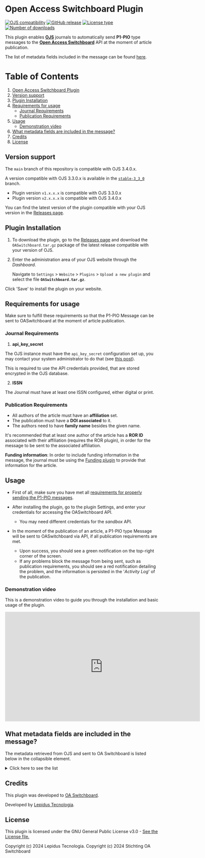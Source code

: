 # Open Access Switchboard Plugin

[![OJS compatibility](https://img.shields.io/badge/ojs-3.4.0.x-brightgreen)](https://github.com/pkp/ojs/tree/stable-3_4_0)
[![GitHub release](https://img.shields.io/github/v/release/lepidus/OASwitchboard)](https://github.com/lepidus/OASwitchboard/releases)
[![License type](https://img.shields.io/github/license/lepidus/OASwitchboard)](https://github.com/lepidus/OASwitchboard/blob/main/LICENSE)
[![Number of downloads](https://img.shields.io/github/downloads/lepidus/OASwitchboard/total)](https://github.com/lepidus/OASwitchboard/releases)

This plugin enables **[OJS](https://pkp.sfu.ca/software/ojs/)** journals to automatically send **P1-PIO** type messages to the **[Open Access Switchboard](https://www.oaswitchboard.org/)** API at the moment of article publication.

The list of metadata fields included in the message can be found [here](#what-metadata-fields-are-included-in-the-message).

# Table of Contents
1. [Open Access Switchboard Plugin](#open-access-switchboard-plugin)
2. [Version support](#version-support)
3. [Plugin Installation](#plugin-installation)
4. [Requirements for usage](#requirements-for-usage)
    - [Journal Requirements](#journal-requirements)
    - [Publication Requirements](#publication-requirements)
5. [Usage](#usage)
    - [Demonstration video](#demonstration-video)
6. [What metadata fields are included in the message?](#what-metadata-fields-are-included-in-the-message)
7. [Credits](#credits)
8. [License](#license)

## Version support

The `main` branch of this repository is compatible with OJS 3.4.0.x.

A version compatible with OJS 3.3.0.x is available in the [`stable-3_3_0`](https://github.com/lepidus/OASwitchboard/tree/stable-3_3_0) branch.

- Plugin version `v1.x.x.x` is compatible with OJS 3.3.0.x
- Plugin version `v2.x.x.x` is compatible with OJS 3.4.0.x 

You can find the latest version of the plugin compatible with your OJS version in the [Releases page](https://github.com/lepidus/OASwitchboard/releases).

## Plugin Installation

1. To download the plugin, go to the [Releases page](https://github.com/lepidus/OASwitchboard/releases) and download the `OASwitchboard.tar.gz` package of the latest release compatible with your version of OJS.

2. Enter the administration area of ​​your OJS website through the *Dashboard*.

    Navigate to `Settings` > `Website` > `Plugins` > `Upload a new plugin` and select the file **`OASwitchboard.tar.gz`**.

Click 'Save' to install the plugin on your website.

## Requirements for usage

Make sure to fulfill these requirements so that the P1-PIO Message can be sent to OASwitchboard at the moment of article publication.

### Journal Requirements

1. **api_key_secret**

The OJS instance must have the `api_key_secret` configuration set up, you may contact your system administrator to do that (see [this post](https://forum.pkp.sfu.ca/t/how-to-generate-a-api-key-secret-code-in-ojs-3/72008)).

This is required to use the API credentials provided, that are stored encrypted in the OJS database.

2. **ISSN**

The Journal must have at least one ISSN configured, either digital or print.

### Publication Requirements

* All authors of the article must have an **affiliation** set.
* The publication must have a **DOI associated** to it.
* The authors need to have **family name** besides the given name.

It's recommended that at least one author of the article has a **ROR ID** associated with their affiliation (requires the ROR plugin), in order for the message to be sent to the associated affiliation.

**Funding information**: In order to include funding information in the message, the journal must be using the [Funding plugin](https://github.com/ajnyga/funding/tree/master)
to provide that information for the article.

## Usage

* First of all, make sure you have met all [requirements for properly sending the P1-PIO messages](#requirements-for-usage).

* After installing the plugin, go to the plugin Settings, and enter your credentials for accessing the OASwitchboard API.
  * You may need different credentials for the *sandbox* API.

* In the moment of the publication of an article, a P1-PIO type Message will be sent to OASwitchboard via API, if all publication requirements are met.
  * Upon success, you should see a green notification on the top-right corner of the screen.
  * If any problems block the message from being sent, such as publication requirements, you should see a red notification detailing the problem, and the information is persisted in the '*Activity Log*' of the publication.

### Demonstration video

This is a demonstration video to guide you through the installation and basic usage of the plugin.

<iframe src="https://player.vimeo.com/video/997938301?h=c62617794b" width="640" height="360" frameborder="0" allow="autoplay; fullscreen; picture-in-picture" allowfullscreen></iframe>

## What metadata fields are included in the message?

The metadata retrieved from OJS and sent to OA Switchboard is listed below in the collapsible element.

<details>
<summary>Click here to see the list </summary>

- About the **Publication**:
  - Title
  - Type
  - DOI
  - Submission ID
  - Submission date
  - Acceptance date
  - Publication date
  - Manuscript ID
  - VoR (Version of Record)
    - Type of journal publication
    - License
- About each **Author**:
  - Given name
  - Family name
  - ORCID
  - Email
  - Position in listing order
  - Is corresponding author
  - Affiliated institution
    - Name
    - ROR ID
- About each **Funder**: (if available with Funding plugin)
  - Name
  - Identifier
- About the **Journal**:
  - Title
  - ID (can be ISSN or eISSN)
  - ISSN
  - eISSN
- Timing in the workflow that the message is sent.

</details>

## Credits

This plugin was developed to [OA Switchboard](https://www.oaswitchboard.org/).

Developed by [Lepidus Tecnologia](https://github.com/lepidus).

## License

This plugin is licensed under the GNU General Public License v3.0 - [See the License file.](/LICENSE)

Copyright (c) 2024 Lepidus Tecnologia.
Copyright (c) 2024 Stichting OA Switchboard
